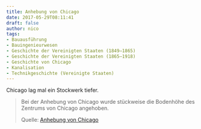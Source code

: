 ```yaml
---
title: Anhebung von Chicago
date: 2017-05-29T08:11:41
draft: false
author: nico
tags:
- Bauausführung
- Bauingenieurwesen
- Geschichte der Vereinigten Staaten (1849–1865)
- Geschichte der Vereinigten Staaten (1865–1918)
- Geschichte von Chicago
- Kanalisation
- Technikgeschichte (Vereinigte Staaten)
---
```


Chicago lag mal ein Stockwerk tiefer.

> Bei der Anhebung von Chicago wurde stückweise die Bodenhöhe des Zentrums von
> Chicago angehoben.
>
> Quelle: [Anhebung von Chicago](https://de.wikipedia.org/wiki/Anhebung_von_Chicago)